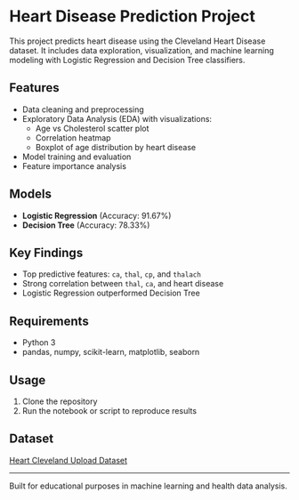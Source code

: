 # Heart Disease Prediction Project

This project predicts heart disease using the Cleveland Heart Disease dataset. It includes data exploration, visualization, and machine learning modeling with Logistic Regression and Decision Tree classifiers.

## Features
- Data cleaning and preprocessing
- Exploratory Data Analysis (EDA) with visualizations:
  - Age vs Cholesterol scatter plot
  - Correlation heatmap
  - Boxplot of age distribution by heart disease
- Model training and evaluation
- Feature importance analysis

## Models
- **Logistic Regression** (Accuracy: 91.67%)
- **Decision Tree** (Accuracy: 78.33%)

## Key Findings
- Top predictive features: `ca`, `thal`, `cp`, and `thalach`
- Strong correlation between `thal`, `ca`, and heart disease
- Logistic Regression outperformed Decision Tree

## Requirements
- Python 3
- pandas, numpy, scikit-learn, matplotlib, seaborn

## Usage
1. Clone the repository
2. Run the notebook or script to reproduce results

## Dataset
[Heart Cleveland Upload Dataset](https://archive.ics.uci.edu/ml/datasets/Heart+Disease)

---

Built for educational purposes in machine learning and health data analysis.
